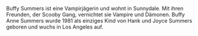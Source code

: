 Buffy Summers ist eine Vampirjägerin und wohnt in Sunnydale. Mit ihren Freunden, der Scooby Gang, vernichtet sie Vampire und Dämonen. Buffy Anne Summers wurde 1981 als einziges Kind von Hank und Joyce Summers geboren und wuchs in Los Angeles auf.
